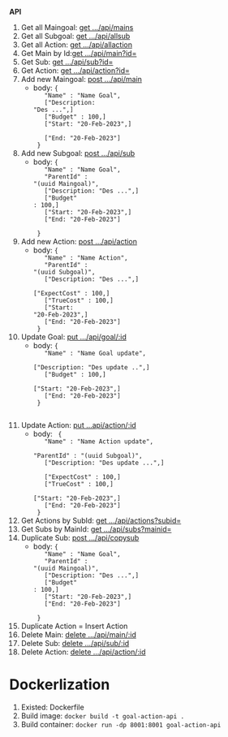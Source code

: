**API**
1. Get all Maingoal: [get .../api/mains](http://localhost:8001/api/mains)
2. Get all Subgoal: [get .../api/allsub](http://localhost:8001/api/allsub)
3. Get all Action: [get .../api/allaction](http://localhost:8001/api/allaction)
4. Get Main by Id:[get .../api/main?id=](http://localhost:8001/api/main?id=uuid)
5. Get Sub: [get .../api/sub?id=](http://localhost:8001/api/sub?id=uuid)
6. Get Action: [get .../api/action?id=](http://localhost:8001/api/action?id=uuid)
7. Add new Maingoal: [post .../api/main](http://localhost:8001/api/main)
    - body: <code>{ <br/>
        &nbsp; "Name" : "Name Goal", <br/>
        &nbsp; ["Description: "Des ...",] <br/>
        &nbsp; ["Budget" : 100,] <br/>
        &nbsp; ["Start: "20-Feb-2023",] <br/>
        &nbsp; ["End: "20-Feb-2023"] <br/>
    }</code>
8. Add new Subgoal: [post .../api/sub](http://localhost:8001/api/sub)
    - body: <code>{<br/>
        &nbsp; "Name" : "Name Goal", <br/>
        &nbsp; "ParentId" : "(uuid Maingoal)", <br/>
        &nbsp; ["Description: "Des ...",] <br/>
        &nbsp; ["Budget" : 100,] <br/>
        &nbsp; ["Start: "20-Feb-2023",] <br/>
        &nbsp; ["End: "20-Feb-2023"] <br/>
    }</code>
9. Add new Action: [post .../api/action](http://localhost:8001/api/action)
    - body: <code>{ <br/>
        &nbsp; "Name" : "Name Action", <br/>
        &nbsp; "ParentId" : "(uuid Subgoal)", <br/>
        &nbsp; ["Description: "Des ...",] <br/>
        &nbsp; ["ExpectCost" : 100,] <br/>
        &nbsp; ["TrueCost" : 100,] <br/>
        &nbsp; ["Start: "20-Feb-2023",] <br/>
        &nbsp; ["End: "20-Feb-2023"] <br/>
    }</code>
10. Update Goal: [put .../api/goal/:id](http://localhost:8001/api/goal/uuid)
    - body: <code>{<br/>
       &nbsp; "Name" : "Name Goal update", <br/>
       &nbsp; ["Description: "Des update ..",] <br/>
       &nbsp; ["Budget" : 100,] <br/>
       &nbsp; ["Start: "20-Feb-2023",] <br/>
       &nbsp; ["End: "20-Feb-2023"] <br/>
    }
    </code>
11. Update Action: [put ...api/action/:id](http://localhost:8001/api/action/uuid)
    - body: <code>    {<br/>
       &nbsp; "Name" : "Name Action update", <br/>
       &nbsp; "ParentId" : "(uuid Subgoal)", <br/>
       &nbsp; ["Description: "Des update ...",] <br/>
       &nbsp; ["ExpectCost" : 100,] <br/>
       &nbsp; ["TrueCost" : 100,] <br/>
       &nbsp; ["Start: "20-Feb-2023",] <br/>
       &nbsp; ["End: "20-Feb-2023"] <br/>
    }    </code>
12. Get Actions by SubId: [get .../api/actions?subid=](http://localhost:8001/api/actions?subid=uuid)
13. Get Subs by MainId: [get .../api/subs?mainid=](http://localhost:8001/api/subs?mainid=uuid)
14. Duplicate Sub: [post .../api/copysub](http://localhost:8001/api/copysub)
    - body: <code>{<br/>
        &nbsp; "Name" : "Name Goal", <br/>
        &nbsp; "ParentId" : "(uuid Maingoal)", <br/>
        &nbsp; ["Description: "Des ...",] <br/>
        &nbsp; ["Budget" : 100,] <br/>
        &nbsp; ["Start: "20-Feb-2023",] <br/>
        &nbsp; ["End: "20-Feb-2023"] <br/>
    }</code>
15. Duplicate Action = Insert Action
16. Delete Main: [delete .../api/main/:id](http://localhost:8001/api/main/uuid)
17. Delete Sub: [delete .../api/sub/:id](http://localhost:8001/api/sub/uuid)
17. Delete Action: [delete .../api/action/:id](http://localhost:8001/api/action/uuid)

# Dockerlization
1. Existed: Dockerfile
2. Build image: ```docker build -t goal-action-api .```
3. Build container: ```docker run -dp 8001:8001 goal-action-api```